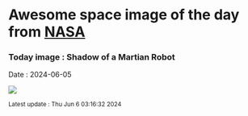 
# Awesome space image of the day from [NASA](https://api.nasa.gov/)

### Today image : Shadow of a Martian Robot
Date : 2024-06-05

![](https://apod.nasa.gov/apod/image/2406/NeretvaVallis_PerseveranceNevT_960.jpg)

<small>Latest update : Thu Jun  6 03:16:32 2024</small>
        